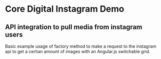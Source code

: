 # Core Digital Instagram Demo
## API integration to pull media from instagram users

Basic example usage of factory method to make a request to the instagram api to get a certian amount of images with an Angular.js switchable grid.
